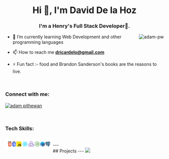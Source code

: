 <h1 align="center">Hi 👋, I'm David De la Hoz</h1>
<h3 align="center">I'm a Henry's Full Stack Developer🌟.</h3>


<p><img align="right" src="https://github.com/Adam-pw/Adam-pw/blob/main/animation_500_kxa883sd.gif" alt="adam-pw" /></p>


- 🌱 I’m currently learning Web Development and other programming languages

- 📫 How to reach me **dricardelo@gmail.com**

- ⚡ Fun fact :- food and Brandon Sanderson's books are the reasons to live.

<br>

<h3 align="left">Connect with me:</h3>
<p align="left">
  <a href="https://www.linkedin.com/in/david-de-la-hoz/" target="blank"><img align="center"
      src="https://raw.githubusercontent.com/rahuldkjain/github-profile-readme-generator/master/src/images/icons/Social/linked-in-alt.svg"
      alt="adam pithewan" height="30" width="40" /></a>
</p>

<br>

<h3 align="left">Tech Skills:</h3>
<p align="center" padding-top='15px'>
<img width = 30% align="left" src="./assets/Technologies.png"/>
</p>
<br>
 ---
 <br>
 ## Projects
 ---
<img src="./assets/Mi video.gif">

